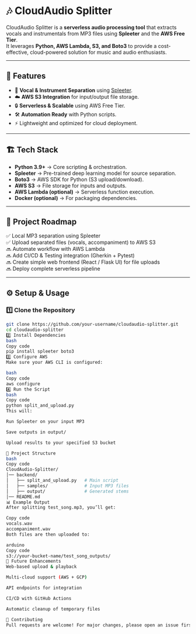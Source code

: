 # 🎶 CloudAudio Splitter

CloudAudio Splitter is a **serverless audio processing tool** that extracts vocals and instrumentals from MP3 files using **Spleeter** and the **AWS Free Tier**.  
It leverages **Python, AWS Lambda, S3, and Boto3** to provide a cost-effective, cloud-powered solution for music and audio enthusiasts.

---

## 📌 Features
- 🎤 **Vocal & Instrument Separation** using [Spleeter](https://github.com/deezer/spleeter).
- ☁️ **AWS S3 Integration** for input/output file storage.
- 🔒 **Serverless & Scalable** using AWS Free Tier.
- 🛠️ **Automation Ready** with Python scripts.
- ⚡ Lightweight and optimized for cloud deployment.

---

## 🏗️ Tech Stack
- **Python 3.9+** → Core scripting & orchestration.
- **Spleeter** → Pre-trained deep learning model for source separation.
- **Boto3** → AWS SDK for Python (S3 upload/download).
- **AWS S3** → File storage for inputs and outputs.
- **AWS Lambda (optional)** → Serverless function execution.
- **Docker (optional)** → For packaging dependencies.

---

## 🚀 Project Roadmap
✅ Local MP3 separation using Spleeter  
✅ Upload separated files (vocals, accompaniment) to AWS S3  
🔜 Automate workflow with AWS Lambda  
🔜 Add CI/CD & Testing integration (Gherkin + Pytest)  
🔜 Create simple web frontend (React / Flask UI) for file uploads  
🔜 Deploy complete serverless pipeline  

---

## ⚙️ Setup & Usage

### 1️⃣ Clone the Repository
```bash
git clone https://github.com/your-username/cloudaudio-splitter.git
cd cloudaudio-splitter
2️⃣ Install Dependencies
bash
Copy code
pip install spleeter boto3
3️⃣ Configure AWS
Make sure your AWS CLI is configured:

bash
Copy code
aws configure
4️⃣ Run the Script
bash
Copy code
python split_and_upload.py
This will:

Run Spleeter on your input MP3

Save outputs in output/

Upload results to your specified S3 bucket

📂 Project Structure
bash
Copy code
CloudAudio-Splitter/
│── backend/
│   ├── split_and_upload.py   # Main script
│   ├── samples/              # Input MP3 files
│   ├── output/               # Generated stems
│── README.md
📊 Example Output
After splitting test_song.mp3, you’ll get:

Copy code
vocals.wav
accompaniment.wav
Both files are then uploaded to:

arduino
Copy code
s3://your-bucket-name/test_song_outputs/
🔮 Future Enhancements
Web-based upload & playback

Multi-cloud support (AWS + GCP)

API endpoints for integration

CI/CD with GitHub Actions

Automatic cleanup of temporary files

🤝 Contributing
Pull requests are welcome! For major changes, please open an issue first to discuss what you’d like to change.
